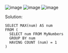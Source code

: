 ![image](https://github.com/user-attachments/assets/2d3637fd-def0-4637-9f02-07eea0143bdb)
![image](https://github.com/user-attachments/assets/4ff8cc76-e9f3-4b71-8b21-1ac9ef95216c)
![image](https://github.com/user-attachments/assets/735c9086-91cd-4f77-90f2-c3ba81d6bf0a)

Solution:
```
SELECT MAX(num) AS num
FROM (
  SELECT num FROM MyNumbers
  GROUP BY num
  HAVING COUNT (num) = 1
)
```
